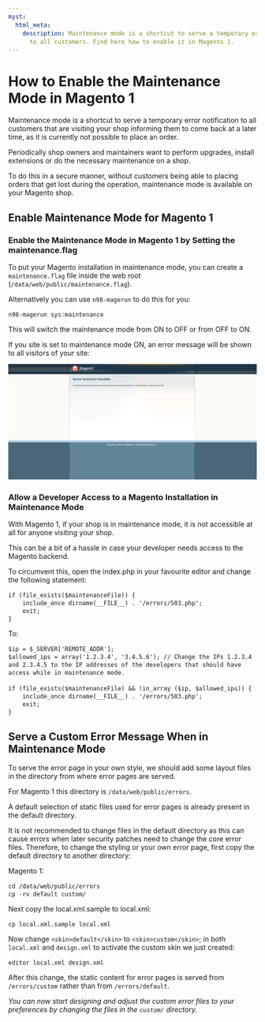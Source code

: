 ```yaml
---
myst:
  html_meta:
    description: Maintenance mode is a shortcut to serve a temporary error notification
      to all customers. Find here how to enable it in Magento 1.
---
```


<!-- source: https://support.hypernode.com/en/ecommerce/magento-1/how-to-enable-the-maintenance-mode-in-magento-1/ -->

# How to Enable the Maintenance Mode in Magento 1

Maintenance mode is a shortcut to serve a temporary error notification to all customers that are visiting your shop informing them to come back at a later time, as it is currently not possible to place an order.

Periodically shop owners and maintainers want to perform upgrades, install extensions or do the necessary maintenance on a shop.

To do this in a secure manner, without customers being able to placing orders that get lost during the operation, maintenance mode is available on your Magento shop.

## Enable Maintenance Mode for Magento 1

### Enable the Maintenance Mode in Magento 1 by Setting the maintenance.flag

To put your Magento installation in maintenance mode, you can create a `maintenance.flag` file inside the web root (`/data/web/public/maintenance.flag`).

Alternatively you can use `n98-magerun` to do this for you:

```
n98-magerun sys:maintenance
```

This will switch the maintenance mode from ON to OFF or from OFF to ON.

If you site is set to maintenance mode ON, an error message will be shown to all visitors of your site:

![](_res/rXtS0vUeasmAlkH-bnbamZBOXI-ew8o1GA.png)

### Allow a Developer Access to a Magento Installation in Maintenance Mode

With Magento 1, if your shop is in maintenance mode, it is not accessible at all for anyone visiting your shop.

This can be a bit of a hassle in case your developer needs access to the Magento backend.

To circumvent this, open the index.php in your favourite editor and change the following statement:

```
if (file_exists($maintenanceFile)) {
    include_once dirname(__FILE__) . '/errors/503.php';
    exit;
}
```

To:

```
$ip = $_SERVER['REMOTE_ADDR'];
$allowed_ips = array('1.2.3.4', '3.4.5.6'); // Change the IPs 1.2.3.4 and 2.3.4.5 to the IP addresses of the developers that should have access while in maintenance mode.

if (file_exists($maintenanceFile) && !in_array ($ip, $allowed_ips)) {
    include_once dirname(__FILE__) . '/errors/503.php';
    exit;
}
```

## Serve a Custom Error Message When in Maintenance Mode

To serve the error page in your own style, we should add some layout files in the directory from where error pages are served.

For Magento 1 this directory is `/data/web/public/errors`.

A default selection of static files used for error pages is already present in the default directory.

It is not recommended to change files in the default directory as this can cause errors when later security patches need to change the core error files. Therefore, to change the styling or your own error page, first copy the default directory to another directory:

Magento 1:

```
cd /data/web/public/errors
cp -rv default custom/
```

Next copy the local.xml.sample to local.xml:

```
cp local.xml.sample local.xml
```

Now change `<skin>default</skin>` to `<skin>custom</skin>`; in both `local.xml` and `design.xml` to activate the custom skin we just created:

```
editor local.xml design.xml
```

After this change, the static content for error pages is served from `/errors/custom` rather than from `/errors/default`.

*You can now start designing and adjust the custom error files to your preferences by changing the files in the `custom/` directory.*

